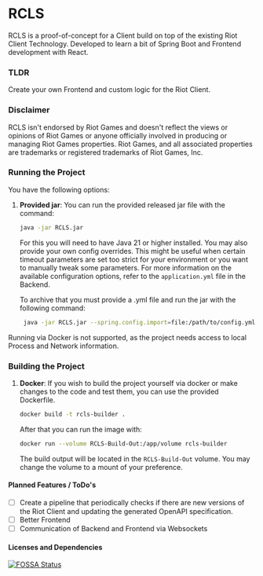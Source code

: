 # RCLS

RCLS is a proof-of-concept for a Client build on top of the existing Riot Client Technology. Developed to learn a bit of
Spring Boot and Frontend development with React.

### TLDR

Create your own Frontend and custom logic for the Riot Client.

### Disclaimer

RCLS isn't endorsed by Riot Games and doesn't reflect the views or opinions of Riot Games or anyone officially involved
in producing or managing Riot Games properties.
Riot Games, and all associated properties are trademarks or registered trademarks of Riot Games, Inc.

### Running the Project

You have the following options:

1. **Provided jar**: You can run the provided released jar file with the command:
   ```bash
   java -jar RCLS.jar
   ```
   For this you will need to have Java 21 or higher installed. You may also provide your own config overrides.
   This might be useful when certain timeout parameters are set too strict for your environment or you want to manually
   tweak some parameters. For more information on the available configuration options, refer to the `application.yml`
   file in the Backend.

   To archive that you must provide a .yml file and run the jar with the following command:

   ```bash
    java -jar RCLS.jar --spring.config.import=file:/path/to/config.yml
   ```

Running via Docker is not supported, as the project needs access to local Process and Network information.

### Building the Project

1. **Docker**: If you wish to build the project yourself via docker or make changes to the code and test them, you can
   use the provided Dockerfile.
   ```bash
   docker build -t rcls-builder .
   ```
   After that you can run the image with:
   ```bash
   docker run --volume RCLS-Build-Out:/app/volume rcls-builder
   ```
   The build output will be located in the `RCLS-Build-Out` volume. You may change the volume to a mount of your
   preference.

#### Planned Features / ToDo's

- [ ] Create a pipeline that periodically checks if there are new versions of the Riot Client and updating the generated
  OpenAPI specification.
- [ ] Better Frontend
- [ ] Communication of Backend and Frontend via Websockets

#### Licenses and Dependencies

[![FOSSA Status](https://app.fossa.com/api/projects/git%2Bgithub.com%2FJulianw03%2FRCLS.svg?type=large&issueType=license)](https://app.fossa.com/projects/git%2Bgithub.com%2FJulianw03%2FRCLS?ref=badge_large&issueType=license)
